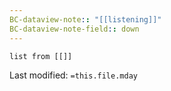 ```yaml
---
BC-dataview-note:: "[[listening]]"
BC-dataview-note-field:: down
---
```

```dataview
list from [[]]
```


Last modified: `=this.file.mday`